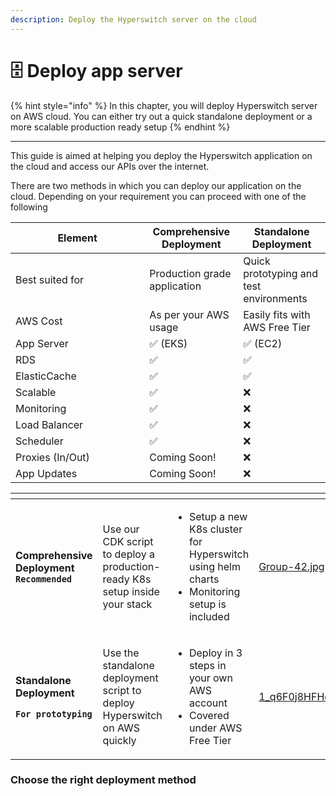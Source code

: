```yaml
---
description: Deploy the Hyperswitch server on the cloud
---
```


# 🗄 Deploy app server

{% hint style="info" %}
In this chapter, you will deploy Hyperswitch server on AWS cloud. You can either try out a quick standalone deployment or a more scalable production ready setup
{% endhint %}

***

This guide is aimed at helping you deploy the Hyperswitch application on the cloud and access our APIs over the internet.

There are two methods in which you can deploy our application on the cloud. Depending on your requirement you can proceed with one of the following

<table><thead><tr><th width="198.33333333333331">Element</th><th>Comprehensive Deployment</th><th>Standalone Deployment</th></tr></thead><tbody><tr><td>Best suited for</td><td>Production grade application</td><td>Quick prototyping and test environments</td></tr><tr><td>AWS Cost </td><td>As per your AWS usage</td><td>Easily fits with AWS Free Tier</td></tr><tr><td>App Server</td><td><span data-gb-custom-inline data-tag="emoji" data-code="2705">✅</span> (EKS)</td><td><span data-gb-custom-inline data-tag="emoji" data-code="2705">✅</span> (EC2)</td></tr><tr><td>RDS</td><td><span data-gb-custom-inline data-tag="emoji" data-code="2705">✅</span></td><td><span data-gb-custom-inline data-tag="emoji" data-code="2705">✅</span></td></tr><tr><td>ElasticCache</td><td><span data-gb-custom-inline data-tag="emoji" data-code="2705">✅</span></td><td><span data-gb-custom-inline data-tag="emoji" data-code="2705">✅</span></td></tr><tr><td>Scalable</td><td><span data-gb-custom-inline data-tag="emoji" data-code="2705">✅</span></td><td><span data-gb-custom-inline data-tag="emoji" data-code="274c">❌</span></td></tr><tr><td>Monitoring</td><td><span data-gb-custom-inline data-tag="emoji" data-code="2705">✅</span></td><td><span data-gb-custom-inline data-tag="emoji" data-code="274c">❌</span></td></tr><tr><td>Load Balancer</td><td><span data-gb-custom-inline data-tag="emoji" data-code="2705">✅</span></td><td><span data-gb-custom-inline data-tag="emoji" data-code="274c">❌</span></td></tr><tr><td>Scheduler</td><td><span data-gb-custom-inline data-tag="emoji" data-code="2705">✅</span></td><td><span data-gb-custom-inline data-tag="emoji" data-code="274c">❌</span></td></tr><tr><td>Proxies (In/Out)</td><td>Coming Soon!</td><td><span data-gb-custom-inline data-tag="emoji" data-code="274c">❌</span></td></tr><tr><td>App Updates</td><td>Coming Soon!</td><td><span data-gb-custom-inline data-tag="emoji" data-code="274c">❌</span></td></tr></tbody></table>





<table data-card-size="large" data-view="cards" data-full-width="false"><thead><tr><th></th><th></th><th></th><th data-hidden data-card-cover data-type="files"></th><th data-hidden data-card-target data-type="content-ref"></th></tr></thead><tbody><tr><td><strong>Comprehensive Deployment <code>Recommended</code></strong> </td><td><p></p><p>Use our CDK script to deploy a production-ready K8s setup inside your stack</p></td><td><ul><li>Setup a new K8s cluster for Hyperswitch using helm charts</li><li>Monitoring setup is included</li></ul></td><td><a href="../../.gitbook/assets/Group-42.jpg">Group-42.jpg</a></td><td><a href="comprehensive-deployment.md">comprehensive-deployment.md</a></td></tr><tr><td><p><strong>Standalone Deployment</strong> </p><p><strong><code>For prototyping</code></strong></p></td><td><p></p><p>Use the standalone deployment script to deploy Hyperswitch on AWS quickly</p></td><td><ul><li>Deploy in 3 steps in your own AWS account</li><li>Covered under AWS Free Tier</li></ul></td><td><a href="../../.gitbook/assets/1_q6F0j8HFHd8jeYXyQBqrCQ.jpg">1_q6F0j8HFHd8jeYXyQBqrCQ.jpg</a></td><td><a href="standalone-deployment-for-prototyping.md">standalone-deployment-for-prototyping.md</a></td></tr></tbody></table>

### Choose the right deployment method
